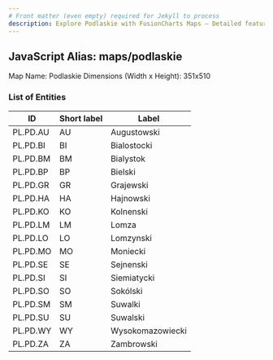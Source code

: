 ```yaml
---
# Front matter (even empty) required for Jekyll to process
description: Explore Podlaskie with FusionCharts Maps – Detailed features for seamless integration. Try now & enhance your data visualization today! 
---
```


## JavaScript Alias: maps/podlaskie

Map Name: Podlaskie
Dimensions (Width x Height): 351x510





### List of Entities

ID | Short label | Label
---|---|---|
PL.PD.AU|AU|Augustowski
PL.PD.BI|BI|Bialostocki
PL.PD.BM|BM|Bialystok
PL.PD.BP|BP|Bielski
PL.PD.GR|GR|Grajewski
PL.PD.HA|HA|Hajnowski
PL.PD.KO|KO|Kolnenski
PL.PD.LM|LM|Lomza
PL.PD.LO|LO|Lomzynski
PL.PD.MO|MO|Moniecki
PL.PD.SE|SE|Sejnenski
PL.PD.SI|SI|Siemiatycki
PL.PD.SO|SO|Sokólski
PL.PD.SM|SM|Suwalki
PL.PD.SU|SU|Suwalski
PL.PD.WY|WY|Wysokomazowiecki
PL.PD.ZA|ZA|Zambrowski

